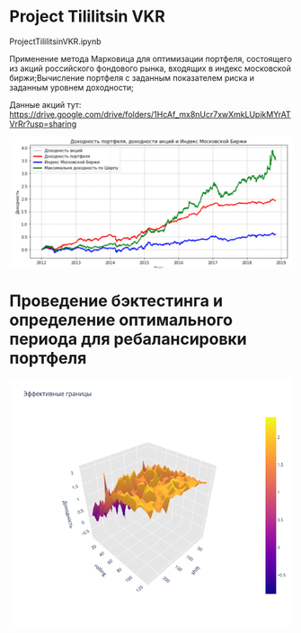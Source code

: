 # Project Tililitsin VKR

ProjectTililitsinVKR.ipynb

Применение метода Марковица для оптимизации портфеля, состоящего из акций российского 
фондового рынка, входящих в индекс московской биржи;Вычисление портфеля с заданным показателем риска и 
заданным уровнем доходности;

Данные акций тут: https://drive.google.com/drive/folders/1HcAf_mx8nUcr7xwXmkLUpikMYrATVrRr?usp=sharing

![Link](https://github.com/nikita22rus/ProjectTililitsinVKR/raw/main/PortfelRepfomance.png)

# Проведение бэктестинга и определение оптимального периода для ребалансировки портфеля
![Link](https://github.com/nikita22rus/ProjectTililitsinVKR/raw/main/newplot.png)


